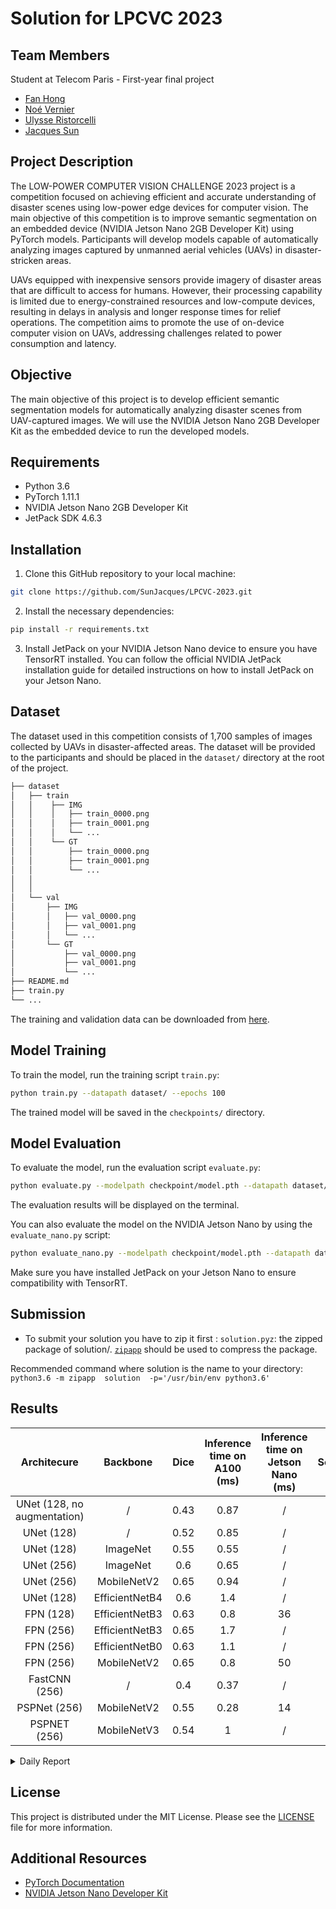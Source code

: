 # Solution for LPCVC 2023

## Team Members
Student at Telecom Paris - First-year final project
- [Fan Hong](github_profile_link)
- [Noé Vernier](github_profile_link)
- [Ulysse Ristorcelli](github_profile_link)
- [Jacques Sun](github_profile_link)

## Project Description

The LOW-POWER COMPUTER VISION CHALLENGE 2023 project is a competition focused on achieving efficient and accurate understanding of disaster scenes using low-power edge devices for computer vision. The main objective of this competition is to improve semantic segmentation on an embedded device (NVIDIA Jetson Nano 2GB Developer Kit) using PyTorch models. Participants will develop models capable of automatically analyzing images captured by unmanned aerial vehicles (UAVs) in disaster-stricken areas.

UAVs equipped with inexpensive sensors provide imagery of disaster areas that are difficult to access for humans. However, their processing capability is limited due to energy-constrained resources and low-compute devices, resulting in delays in analysis and longer response times for relief operations. The competition aims to promote the use of on-device computer vision on UAVs, addressing challenges related to power consumption and latency.

## Objective

The main objective of this project is to develop efficient semantic segmentation models for automatically analyzing disaster scenes from UAV-captured images. We will use the NVIDIA Jetson Nano 2GB Developer Kit as the embedded device to run the developed models.

## Requirements

- Python 3.6 
- PyTorch 1.11.1
- NVIDIA Jetson Nano 2GB Developer Kit
- JetPack SDK 4.6.3

## Installation

1. Clone this GitHub repository to your local machine:

```bash
git clone https://github.com/SunJacques/LPCVC-2023.git
```

2. Install the necessary dependencies:

```bash
pip install -r requirements.txt
```

3. Install JetPack on your NVIDIA Jetson Nano device to ensure you have TensorRT installed. You can follow the official NVIDIA JetPack installation guide for detailed instructions on how to install JetPack on your Jetson Nano.

## Dataset

The dataset used in this competition consists of 1,700 samples of images collected by UAVs in disaster-affected areas. The dataset will be provided to the participants and should be placed in the `dataset/` directory at the root of the project.

```bash
├── dataset
│   ├── train
│   │    ├── IMG
│   │    │   ├── train_0000.png
│   │    │   ├── train_0001.png
│   │    │   └── ...
│   │    └── GT
│   │        ├── train_0000.png
│   │        ├── train_0001.png
│   │        └── ...
│   │   
│   │   
│   └── val
│       ├── IMG
│       │   ├── val_0000.png
│       │   ├── val_0001.png
│       │   └── ...
│       └── GT
│           ├── val_0000.png
│           ├── val_0001.png
│           └── ...
├── README.md
├── train.py
└── ...
```
The training and validation data can be downloaded from [here](https://www.google.com/url?q=https://drive.google.com/drive/folders/1h4AyYiFY-kCU3KT-guP_QTVAcONn7VUD&sa=D&source=editors&ust=1688031905668033&usg=AOvVaw3CtjWrC3FrrQjCh8nlYZ7o).
## Model Training

To train the model, run the training script `train.py`:

```bash
python train.py --datapath dataset/ --epochs 100
```

The trained model will be saved in the `checkpoints/` directory.

## Model Evaluation

To evaluate the model, run the evaluation script `evaluate.py`:

```bash
python evaluate.py --modelpath checkpoint/model.pth --datapath dataset/
```

The evaluation results will be displayed on the terminal.

You can also evaluate the model on the NVIDIA Jetson Nano by using the `evaluate_nano.py` script:

```bash
python evaluate_nano.py --modelpath checkpoint/model.pth --datapath dataset/
```

Make sure you have installed JetPack on your Jetson Nano to ensure compatibility with TensorRT.

## Submission
- To submit your solution you have to zip it first : `solution.pyz`: the zipped package of solution/. [`zipapp`](https://docs.python.org/3/library/zipapp.html) should be used to compress the package.
  
Recommended command where solution is the name to your directory: `python3.6 -m zipapp  solution  -p='/usr/bin/env python3.6'`

## Results

|         Architecure         |    Backbone    | Dice | Inference time on A100 (ms) | Inference time on Jetson Nano (ms) | Score |
|:---------------------------:|:--------------:|:----:|:---------------------------:|:----------------------------------:|:-----:|
| UNet (128, no augmentation) | /              | 0.43 | 0.87                        | /                                  | /     |
| UNet (128)                  | /              | 0.52 | 0.85                        | /                                  | /     |
| UNet (128)                  | ImageNet       | 0.55 | 0.55                        | /                                  | /     |
| UNet (256)                  | ImageNet       | 0.6  | 0.65                        | /                                  | /     |
| UNet (256)                  | MobileNetV2    | 0.65 | 0.94                        | /                                  | /     |
| UNet (128)                  | EfficientNetB4 | 0.6  | 1.4                         | /                                  | /     |
| FPN (128)                   | EfficientNetB3 | 0.63 | 0.8                         | 36                                 | 18    |
| FPN (256)                   | EfficientNetB3 | 0.65 | 1.7                         | /                                  | /     |
| FPN (256)                   | EfficientNetB0 | 0.63 | 1.1                         | /                                  | /     |
| FPN (256)                   | MobileNetV2    | 0.65 | 0.8                         | 50                                 | 13    |
| FastCNN (256)               | /              | 0.4  | 0.37                        | /                                  | /     |
| PSPNet (256)                | MobileNetV2    | 0.55 | 0.28                        | 14                                 | 39    |
| PSPNET (256)                | MobileNetV3    | 0.54 | 1                           | /                                  | /     |


<details>
  <summary>Daily Report</summary>
  
### Tuesday: 
We researched existing architectures and decided to start with the UNet architecture. We also began familiarizing ourselves with PyTorch.
___
### Wednesday: 
We coded UNet architecture from scratch and trained the model for the first time. We then enhanced the model performance by resizing the dataset in 128x128 with less layer (4) for Unet. We tested the model with another optimizer, SGD with a different learning rate but the results are not optimistic. 
We also researched existing backbones to improve the performance of the model.
___
### Thursday: 
We implemented the following backbones: ResNet, EfficientNet, MobileNet, and ImageNet. We also tried to code an AutoEncoder to improve our current model. Then, we tested a new architecture (FPN) with different learning rates for the FPN. We also added a One Cycle scheduler and augmented the images in the dataset. We achieved a satisfactory dice score with FPN, but the FastCNN architecture allows lower inference time and utilizes less memory (700Mo). Unfortunately, the obtained dice score is not satisfactory (0.38). The new objective is, therefore, to start from the FastCNN model and attempt to improve its dice score.
___
### Friday: 
We enhanced the inference time by implementing quantisation and dice for FastCNN, and retrained the model with a dataset of data size 256x256 but the results are not satisfying. We then turned to another promising model: PSPNet. We started using Jetson Nano and tried to load our model on the card, but encountered numerous errors.
___
### Saturday: 
We optimized the PSPNet by testing different backbones(MobileNet, ResNet).
___
### Monday: 
We tried to solve the problem with Jetson Nano in our code, and loaded the models we trained. We obtained an inference time of 50ms with PSPNet. We also encountered the problem that the first inference time was too long, however, it was enhanced in the process of inferences.
___
### Tuesday: 
We searched for ways to optimize our model on the Jetson Nano device. Consequently, we utilized TensorRT to enhance the inference time. As a result, the PSPNet model achieved an inference time of 16ms.  
To further improve this inference time, we decided to use quantization and we thus achieved an inference time of 14ms.
___
### Wednesday: 
We looked for new models, read corresponding papers and focused on a paper published last May on a new architecture JetSeg, and adapted the code to our study case. We did the same for ESPNet architecture.

</details>

## License

This project is distributed under the MIT License. Please see the [LICENSE](LICENSE) file for more information.

## Additional Resources

- [PyTorch Documentation](https://pytorch.org/docs/stable/index.html)
- [NVIDIA Jetson Nano Developer Kit](https://developer.nvidia.com/embedded/jetson-nano-developer-kit)
